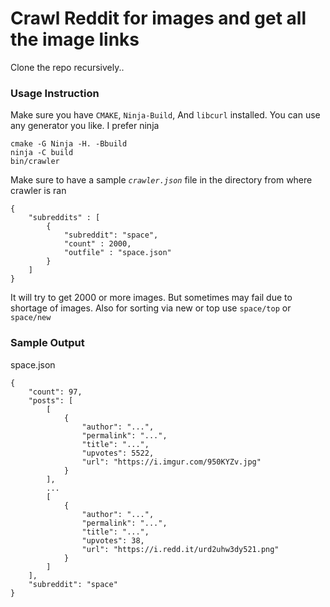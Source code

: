 # Crawl Reddit for images and get all the image links

Clone the repo recursively..

### Usage Instruction
Make sure you have `CMAKE`, `Ninja-Build`, And `libcurl` installed.
You can use any generator you like. I prefer ninja

    cmake -G Ninja -H. -Bbuild
    ninja -C build
    bin/crawler

Make sure to have a sample *`crawler.json`* file in the directory from where crawler is ran

    {
        "subreddits" : [
            {
                "subreddit": "space",
                "count" : 2000,
                "outfile" : "space.json"
            }
        ]
    }

It will try to get 2000 or more images. But sometimes may fail due to shortage of images. Also for sorting via new or top use `space/top` or `space/new`


### Sample Output

space.json

    {
        "count": 97,
        "posts": [
            [
                {
                    "author": "...",
                    "permalink": "...",
                    "title": "...",
                    "upvotes": 5522,
                    "url": "https://i.imgur.com/950KYZv.jpg"
                }
            ],
            ...
            [
                {
                    "author": "...",
                    "permalink": "...",
                    "title": "...",
                    "upvotes": 38,
                    "url": "https://i.redd.it/urd2uhw3dy521.png"
                }
            ]
        ],
        "subreddit": "space"
    }

